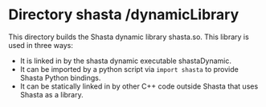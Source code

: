 # Directory shasta /dynamicLibrary

This directory builds the Shasta dynamic library shasta.so.
This library is used in three ways:

* It is linked in by the shasta dynamic executable shastaDynamic.
* It can be imported by a python script via `import shasta` to provide Shasta Python bindings.
* It can be statically linked in by other C++ code outside Shasta that uses Shasta as a library.
